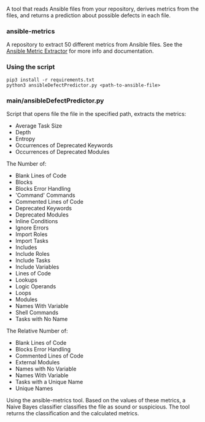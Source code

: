A tool that reads Ansible files from your repository, derives metrics from the files, and returns a prediction about possible defects in each file.

### ansible-metrics
  A repository to extract 50 different metrics from Ansible files.
  See the [Ansible Metric Extractor](https://github.com/stefanodallapalma/ansible-metrics) for more info and documentation.
  
### Using the script

```
pip3 install -r requirements.txt
python3 ansibleDefectPredictor.py <path-to-ansible-file>
```
  
### main/ansibleDefectPredictor.py
  Script that opens file the file in the specified path, extracts the metrics:
  - Average Task Size
  - Depth
  - Entropy
  - Occurrences of Deprecated Keywords
  - Occurrences of Deprecated Modules

  The Number of:
  - Blank Lines of Code
  - Blocks
  - Blocks Error Handling
  - 'Command' Commands
  - Commented Lines of Code
  - Deprecated Keywords
  - Deprecated Modules
  - Inline Conditions
  - Ignore Errors
  - Import Roles
  - Import Tasks
  - Includes
  - Include Roles
  - Include Tasks
  - Include Variables
  - Lines of Code
  - Lookups
  - Logic Operands
  - Loops
  - Modules
  - Names With Variable
  - Shell Commands
  - Tasks with No Name

  
  The Relative Number of:
  - Blank Lines of Code
  - Blocks Error Handling
  - Commented Lines of Code
  - External Modules
  - Names with No Variable
  - Names With Variable
  - Tasks with a Unique Name
  - Unique Names
  
Using the ansible-metrics tool. Based on the values of these metrics, a Naive Bayes classifier classifies the file as sound or suspicious. The tool returns the classification and the calculated metrics. 


